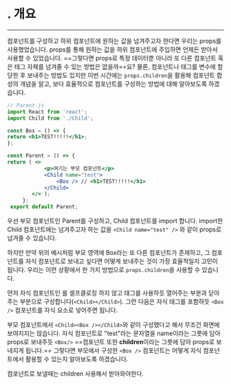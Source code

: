 # . 개요

---

컴포넌트를 구성하고 하위 컴포넌트에 원하는 값을 넘겨주고자 한다면 우리는 props를 사용했었습니다. props를 통해 원하는 값을 하위 컴포넌트에 주입하면 언제든 받아서 사용할 수 있었습니다. ==그렇다면 props로 특정 데이터뿐 아니라 또 다른 컴포넌트 혹은 태그 자체를 넘겨줄 수 있는 방법은 없을까==요? 물론, 컴포넌트나 태그를 변수에 할당한 후 보내주는 방법도 있지만 이번 시간에는 `props.children`을 활용해 컴포넌트 합성의 개념을 알고, 보다 효율적으로 컴포넌트를 구성하는 방법에 대해 알아보도록 하겠습니다.
``` jsx
// Parent.js 
import React from 'react';
import Child from './Child';

const Box = () => {
return <h1>TEST!!!!!</h1>;
}; 

const Parent = () => {
return ( <>
			<p>여기는 부모 컴포넌트</p> 
			<Child name="test"> 
				<Box /> // <h1>TEST!!!!!</h1> 
			</Child> 
		</> );
	 };
 export default Parent;

```

우선 부모 컴포넌트인 Parent를 구성하고, Child 컴포넌트를 import 합니다. import한 Child 컴포넌트에는 넘겨주고자 하는 값을 `<Child name="test" />` 와 같이 props로 넘겨줄 수 있습니다.  
  

하지만 만약 위의 예시처럼 부모 영역에 Box라는 또 다른 컴포넌트가 존재하고, 그 컴포넌트를 자식 컴포넌트로 보내고 싶다면 어떻게 보내주는 것이 가장 효율적일지 고민이 됩니다. 우리는 이런 상황에서 한 가지 방법으로 `props.children`을 사용할 수 있습니다.  
  

먼저 자식 컴포넌트인 를 셀프클로징 하지 않고 태그를 사용하듯 열어주는 부분과 닫아주는 부분으로 구성합니다(`<Child></Child>`). 그런 다음은 자식 태그를 포함하듯 `<Box />` 컴포넌트를 자식 요소로 넣어주면 됩니다.

부모 컴포넌트에서 `<Child><Box /></Child>`와 같이 구성했다고 해서 무조건 화면에 보여지지는 않습니다. 자식 컴포넌트로 "test"라는 문자열을 name이라는 그릇에 담아 props로 보내주듯 `<Box/>` ==컴포넌트 또한 **children**이라는 그릇에 담아 props로 보내지게 됩니다.== 그렇다면 부모에서 구성한 `<Box />` 컴포넌트는 어떻게 자식 컴포넌트에서 활용할 수 있는지 알아보도록 하겠습니다.

컴포넌트로 보낼때는 children 사용해서 받아와야한다. 